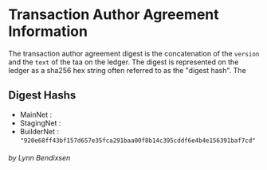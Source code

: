 # Transaction Author Agreement Information
The transaction author agreement digest is the concatenation of the `version` and the `text` of the taa on the ledger. The digest is represented on the ledger as a sha256 hex string often referred to as the "digest hash". The 
## Digest Hashs
- MainNet :
- StagingNet :
- BuilderNet : `"920e68ff43bf157d657e35fca291baa00f8b14c395cddf6e4b4e156391baf7cd"`



###### by Lynn Bendixsen
